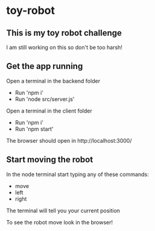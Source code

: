 # toy-robot

## This is my toy robot challenge

I am still working on this so don't be too harsh!

## Get the app running

Open a terminal in the backend folder

- Run 'npm i'
- Run 'node src/server.js'

Open a terminal in the client folder

- Run 'npm i'
- Run 'npm start'

The browser should open in http://localhost:3000/

## Start moving the robot

In the node terminal start typing any of these commands:

- move
- left
- right

The terminal will tell you your current position

To see the robot move look in the browser!
